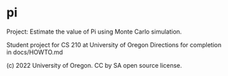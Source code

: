 # pi
Project:  Estimate the value of Pi using Monte Carlo simulation.

Student project for CS 210 at University of Oregon
Directions for completion in docs/HOWTO.md

(c) 2022 University of Oregon.  CC by SA open source license.